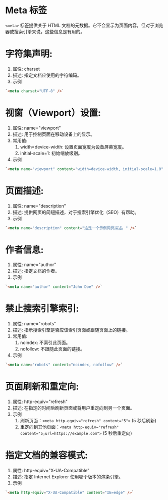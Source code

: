 # Meta 标签

`<meta>` 标签提供关于 HTML 文档的元数据。它不会显示为页面内容，但对于浏览器或搜索引擎来说，这些信息是有用的。

# 字符集声明:

1. 属性: charset
2. 描述: 指定文档应使用的字符编码。
3. 示例

```html
`<meta charset="UTF-8" />`
```

# 视窗（Viewport）设置:

1. 属性: name="viewport"
2. 描述: 用于控制页面在移动设备上的显示。
3. 常用值:
   1. width=device-width: 设置页面宽度为设备屏幕宽度。
   2. initial-scale=1: 初始缩放级别。
4. 示例

```html
`<meta name="viewport" content="width=device-width, initial-scale=1.0" />`
```

# 页面描述:

1. 属性: name="description"
2. 描述: 提供网页的简短描述，对于搜索引擎优化（SEO）有帮助。
3. 示例

```html
`<meta name="description" content="这是一个示例网页描述。" />`
```

# 作者信息:

1. 属性: name="author"
2. 描述: 指定文档的作者。
3. 示例

```html
`<meta name="author" content="John Doe" />`
```

# 禁止搜索引擎索引:

1. 属性: name="robots"
2. 描述: 指示搜索引擎是否应该索引页面或跟随页面上的链接。
3. 常用值:
   1. noindex: 不索引此页面。
   2. nofollow: 不跟随此页面的链接。
4. 示例

```html
`<meta name="robots" content="noindex, nofollow" />`
```

# 页面刷新和重定向:

1. 属性: http-equiv="refresh"
2. 描述: 在指定的时间后刷新页面或将用户重定向到另一个页面。
3. 示例
   1. 刷新页面：`<meta http-equiv="refresh" content="5">` (5 秒后刷新)
   2. 重定向到其他页面：`<meta http-equiv="refresh" content="5;url=https://example.com">` (5 秒后重定向)

# 指定文档的兼容模式:

1. 属性: http-equiv="X-UA-Compatible"
2. 描述: 指定 Internet Explorer 使用哪个版本的渲染引擎。
3. 示例

```html
`<meta http-equiv="X-UA-Compatible" content="IE=edge" />`
```
